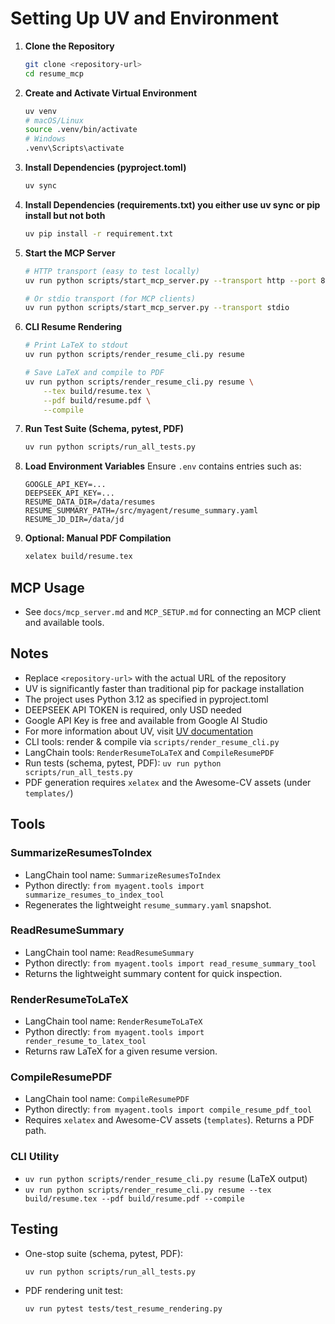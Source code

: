 # Setting Up UV and Environment

1. **Clone the Repository**
   ```bash
   git clone <repository-url>
   cd resume_mcp
   ```

2. **Create and Activate Virtual Environment**
   ```bash
   uv venv
   # macOS/Linux
   source .venv/bin/activate
   # Windows
   .venv\Scripts\activate
   ```

3. **Install Dependencies (pyproject.toml)**
   ```bash
   uv sync
   ```

4. **Install Dependencies (requirements.txt) you either use uv sync or pip install but not both**
   ```bash
   uv pip install -r requirement.txt
   ```

5. **Start the MCP Server**
   ```bash
   # HTTP transport (easy to test locally)
   uv run python scripts/start_mcp_server.py --transport http --port 8000

   # Or stdio transport (for MCP clients)
   uv run python scripts/start_mcp_server.py --transport stdio
   ```

6. **CLI Resume Rendering**
   ```bash
   # Print LaTeX to stdout
   uv run python scripts/render_resume_cli.py resume

   # Save LaTeX and compile to PDF
   uv run python scripts/render_resume_cli.py resume \
       --tex build/resume.tex \
       --pdf build/resume.pdf \
       --compile
   ```

7. **Run Test Suite (Schema, pytest, PDF)**
   ```bash
   uv run python scripts/run_all_tests.py
   ```

8. **Load Environment Variables**
   Ensure `.env` contains entries such as:
   ```env
   GOOGLE_API_KEY=...
   DEEPSEEK_API_KEY=...
   RESUME_DATA_DIR=/data/resumes
   RESUME_SUMMARY_PATH=/src/myagent/resume_summary.yaml
   RESUME_JD_DIR=/data/jd
   ```

9. **Optional: Manual PDF Compilation**
   ```bash
   xelatex build/resume.tex
   ```

## MCP Usage
- See `docs/mcp_server.md` and `MCP_SETUP.md` for connecting an MCP client and available tools.

## Notes
- Replace `<repository-url>` with the actual URL of the repository
- UV is significantly faster than traditional pip for package installation
- The project uses Python 3.12 as specified in pyproject.toml
- DEEPSEEK API TOKEN is required, only  USD needed
- Google API Key is free and available from Google AI Studio
- For more information about UV, visit [UV documentation](https://github.com/astral-sh/uv)
- CLI tools: render & compile via `scripts/render_resume_cli.py`
- LangChain tools: `RenderResumeToLaTeX` and `CompileResumePDF`
- Run tests (schema, pytest, PDF): `uv run python scripts/run_all_tests.py`
- PDF generation requires `xelatex` and the Awesome-CV assets (under `templates/`)

## Tools

### SummarizeResumesToIndex
- LangChain tool name: `SummarizeResumesToIndex`
- Python directly: `from myagent.tools import summarize_resumes_to_index_tool`
- Regenerates the lightweight `resume_summary.yaml` snapshot.

### ReadResumeSummary
- LangChain tool name: `ReadResumeSummary`
- Python directly: `from myagent.tools import read_resume_summary_tool`
- Returns the lightweight summary content for quick inspection.

### RenderResumeToLaTeX
- LangChain tool name: `RenderResumeToLaTeX`
- Python directly: `from myagent.tools import render_resume_to_latex_tool`
- Returns raw LaTeX for a given resume version.

### CompileResumePDF
- LangChain tool name: `CompileResumePDF`
- Python directly: `from myagent.tools import compile_resume_pdf_tool`
- Requires `xelatex` and Awesome-CV assets (`templates`). Returns a PDF path.

### CLI Utility
- `uv run python scripts/render_resume_cli.py resume` (LaTeX output)
- `uv run python scripts/render_resume_cli.py resume --tex build/resume.tex --pdf build/resume.pdf --compile`

## Testing

- One-stop suite (schema, pytest, PDF):
  ```bash
  uv run python scripts/run_all_tests.py
  ```
- PDF rendering unit test:
  ```bash
  uv run pytest tests/test_resume_rendering.py
  ```
